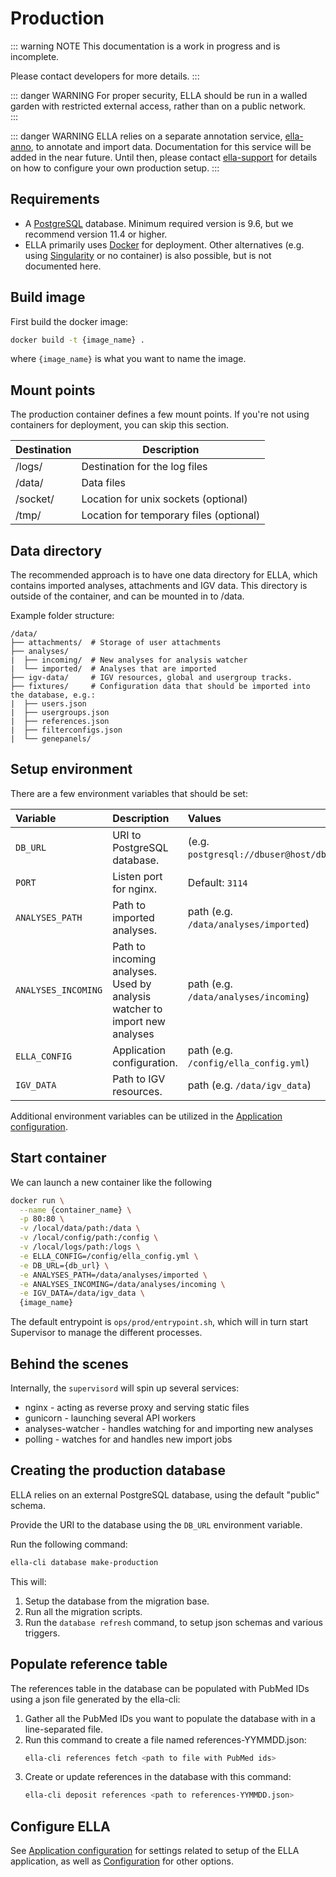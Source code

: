 # Production

::: warning NOTE
This documentation is a work in progress and is incomplete.

Please contact developers for more details.
:::

::: danger WARNING
For proper security, ELLA should be run in a walled garden with restricted external access, rather than on a public network.  
:::

::: danger WARNING
ELLA relies on a separate annotation service, [ella-anno](https://gitlab.com/alleles/ella-anno), to annotate and import data. Documentation for this service will be added in the near future. Until then, please contact [ella-support](ma&#105;lt&#111;&#58;&#101;%6&#67;la&#37;2&#68;s&#117;pport&#64;m&#101;&#100;i&#115;&#105;&#110;&#46;%75i%&#54;F&#46;n%&#54;F) for details on how to configure your own production setup.
:::

## Requirements

- A [PostgreSQL](https://www.postgresql.org/) database. Minimum required version is 9.6, but we recommend version 11.4 or higher.
- ELLA primarily uses [Docker](https://www.docker.com/) for deployment. Other alternatives (e.g. using [Singularity](https://sylabs.io/) or no container) is also possible, but is not documented here.


## Build image

First build the docker image:

``` bash
docker build -t {image_name} .
```

where `{image_name}` is what you want to name the image.

## Mount points

The production container defines a few mount points. If you're not using containers for deployment, you can skip this section.

| Destination	| Description  	                          |
|------------	|----------------------	                  |
| /logs/      | Destination for the log files           |
| /data/      | Data files           	                  |
| /socket/    | Location for unix sockets (optional)    |
| /tmp/       | Location for temporary files (optional) |


## Data directory

The recommended approach is to have one data directory for ELLA, which contains imported analyses, attachments and IGV data. This directory is outside of the container, and can be mounted in to /data.

Example folder structure:

```
/data/
├── attachments/  # Storage of user attachments
├── analyses/
|  ├── incoming/  # New analyses for analysis watcher
|  └── imported/  # Analyses that are imported
├── igv-data/     # IGV resources, global and usergroup tracks.
├── fixtures/     # Configuration data that should be imported into the database, e.g.:
|  ├── users.json
|  ├── usergroups.json
|  ├── references.json
|  ├── filterconfigs.json
|  └── genepanels/

```

## Setup environment

There are a few environment variables that should be set:

| Variable  	    | Description  	                                 | Values  |
|:--- | :---  | :---  |
| `DB_URL`    | URI to PostgreSQL database.	                         | (e.g. `postgresql://dbuser@host/dbname`)   |
| `PORT`     | Listen port for nginx.	                         | Default: `3114`  |
| `ANALYSES_PATH`  | Path to imported analyses. 	| path (e.g. `/data/analyses/imported`) |
| `ANALYSES_INCOMING`   | Path to incoming analyses. Used by analysis watcher to import new analyses 	| path (e.g. `/data/analyses/incoming`) |
| `ELLA_CONFIG`  | Application configuration. 	| path (e.g. `/config/ella_config.yml`) |
| `IGV_DATA`  | Path to IGV resources. 	| path (e.g. `/data/igv_data`) |

Additional environment variables can be utilized in the [Application configuration](/technical/application.md).

## Start container

We can launch a new container like the following

``` bash
docker run \
  --name {container_name} \
  -p 80:80 \
  -v /local/data/path:/data \
  -v /local/config/path:/config \
  -v /local/logs/path:/logs \
  -e ELLA_CONFIG=/config/ella_config.yml \
  -e DB_URL={db_url} \
  -e ANALYSES_PATH=/data/analyses/imported \
  -e ANALYSES_INCOMING=/data/analyses/incoming \
  -e IGV_DATA=/data/igv_data \
  {image_name}
```

The default entrypoint is `ops/prod/entrypoint.sh`, which will in turn start Supervisor to manage the different processes.

## Behind the scenes

Internally, the `supervisord` will spin up several services:

  - nginx - acting as reverse proxy and serving static files
  - gunicorn - launching several API workers
  - analyses-watcher - handles watching for and importing new analyses
  - polling - watches for and handles new import jobs


## Creating the production database

ELLA relies on an external PostgreSQL database, using the default "public" schema. 

Provide the URI to the database using the `DB_URL` environment variable.

Run the following command:

``` bash
ella-cli database make-production
```

This will: 
1. Setup the database from the migration base.
2. Run all the migration scripts. 
3. Run the `database refresh` command, to setup json schemas and various triggers.


## Populate reference table

The references table in the database can be populated with PubMed IDs using a json file generated by the ella-cli: 

1. Gather all the PubMed IDs you want to populate the database with in a line-separated file.
2. Run this command to create a file named references-YYMMDD.json:<br>
    ``` bash
    ella-cli references fetch <path to file with PubMed ids>
    ```
3. Create or update references in the database with this command:<br>
    ``` bash
    ella-cli deposit references <path to references-YYMMDD.json>
    ```

## Configure ELLA

See [Application configuration](/technical/application.md) for settings related to setup of the ELLA application, as well as [Configuration](/technical/configuration.md) for other options.